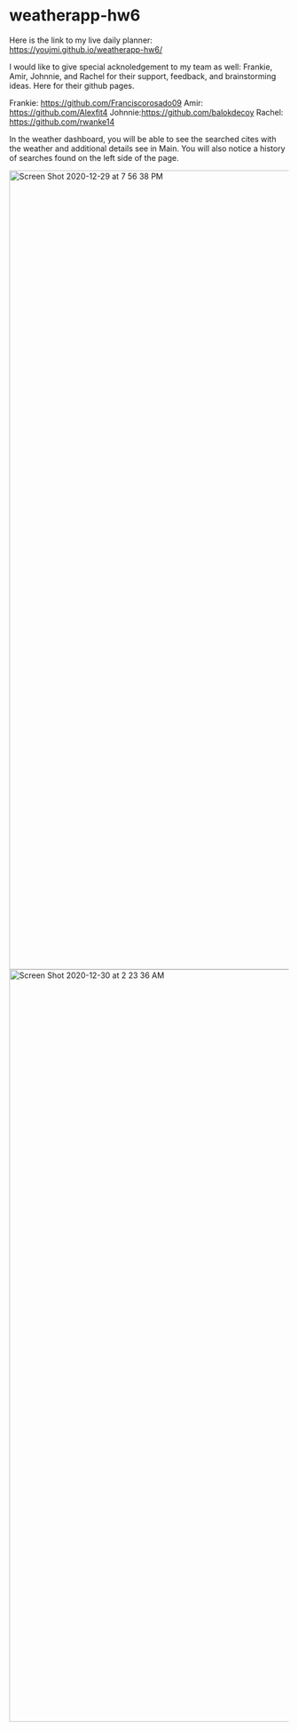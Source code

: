 # weatherapp-hw6

Here is the link to my live daily planner: https://youjmi.github.io/weatherapp-hw6/

I would like to give special acknoledgement to my team as well: Frankie, Amir, Johnnie, and Rachel for their support, feedback, and brainstorming ideas. Here for their github pages.

Frankie: https://github.com/Franciscorosado09
Amir: https://github.com/Alexfit4
Johnnie:https://github.com/balokdecoy
Rachel: https://github.com/rwanke14

In the weather dashboard, you will be able to see the searched cites with the weather and additional details see in Main. You will also notice a history of searches found on the left side of the page.

<img width="1438" alt="Screen Shot 2020-12-29 at 7 56 38 PM" src="https://user-images.githubusercontent.com/73494581/103323412-c0d44100-4a10-11eb-9d2a-3cc128595ab0.png">

<img width="1354" alt="Screen Shot 2020-12-30 at 2 23 36 AM" src="https://user-images.githubusercontent.com/73494581/103336410-1c6cf180-4a46-11eb-908b-2019e510ec32.png">



